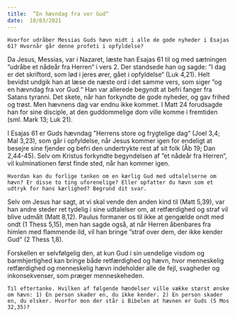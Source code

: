 ```yaml
---
title:  ”En hævndag fra vor Gud“
date:  18/03/2021
---
```


`Hvorfor udråber Messias Guds hævn midt i alle de gode nyheder i Esajas 61? Hvornår går denne profeti i opfyldelse?`

Da Jesus, Messias, var i Nazaret, læste han Esajas 61 til og med sætningen ”udråbe et nådeår fra Herren“ i vers 2. Der standsede han og sagde: ”I dag er det skriftord, som lød i jeres ører, gået i opfyldelse“ (Luk 4,21). Helt bevidst undgik han at læse de næste ord i det samme vers, som siger ”og en hævndag fra vor Gud.“ Han var allerede begyndt at befri fanger fra Satans tyranni. Det skete, når han forkyndte de gode nyheder, og gav frihed og trøst. Men hævnens dag var endnu ikke kommet. I Matt 24 forudsagde han for sine disciple, at den guddommelige dom ville komme i fremtiden (sml. Mark 13; Luk 21).

I Esajas 61 er Guds hævndag ”Herrens store og frygtelige dag“ (Joel 3,4; Mal 3,23), som går i opfyldelse, når Jesus kommer igen for endeligt at besejre sine fjender og befri den undertrykte rest af sit folk (Åb 19; Dan 2,44-45). Selv om Kristus forkyndte begyndelsen af ”et nådeår fra Herren“, vil kulminationen først finde sted, når han kommer igen.

`Hvordan kan du forlige tanken om en kærlig Gud med udtalelserne om hævn? Er disse to ting uforenelige? Eller opfatter du hævn som et udtryk for hans kærlighed? Begrund dit svar.`

Selv om Jesus har sagt, at vi skal vende den anden kind til (Matt 5,39), var han andre steder ret tydelig i sine udtalelser om, at retfærdighed og straf vil blive udmålt (Matt 8,12). Paulus formaner os til ikke at gengælde ondt med ondt (1 Thess 5,15), men han sagde også, at når Herren åbenbares fra himlen med flammende ild, vil han bringe ”straf over dem, der ikke kender Gud“ (2 Thess 1,8).

Forskellen er selvfølgelig den, at kun Gud i sin uendelige visdom og barmhjertighed kan bringe både retfærdighed og hævn, hvor menneskelig retfærdighed og menneskelig hævn indeholder alle de fejl, svagheder og inkonsekvenser, som præger menneskeheden.

`Til eftertanke. Hvilken af følgende hændelser ville vække størst ønske om hævn: 1) En person skader en, du ikke kender. 2) En person skader en, du elsker. Hvorfor mon der står i Bibelen at hævnen er Guds (5 Mos 32,35)?`